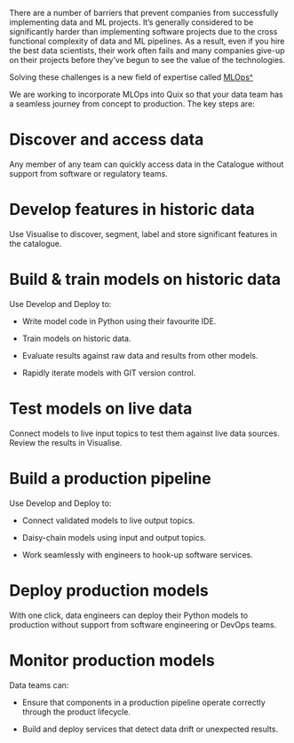 There are a number of barriers that prevent companies from successfully
implementing data and ML projects. It’s generally considered to be
significantly harder than implementing software projects due to the
cross functional complexity of data and ML pipelines. As a result, even
if you hire the best data scientists, their work often fails and many
companies give-up on their projects before they’ve begun to see the
value of the technologies.

Solving these challenges is a new field of expertise called
[MLOps^](https://en.wikipedia.org/wiki/MLOps)

We are working to incorporate MLOps into Quix so that your data team has
a seamless journey from concept to production. The key steps are:

# Discover and access data

Any member of any team can quickly access data in the Catalogue without
support from software or regulatory teams.

# Develop features in historic data

Use Visualise to discover, segment, label and store significant features
in the catalogue.

# Build & train models on historic data

Use Develop and Deploy to:

  - Write model code in Python using their favourite IDE.

  - Train models on historic data.

  - Evaluate results against raw data and results from other models.

  - Rapidly iterate models with GIT version control.

# Test models on live data

Connect models to live input topics to test them against live data
sources. Review the results in Visualise.

# Build a production pipeline

Use Develop and Deploy to:

  - Connect validated models to live output topics.

  - Daisy-chain models using input and output topics.

  - Work seamlessly with engineers to hook-up software services.

# Deploy production models

With one click, data engineers can deploy their Python models to
production without support from software engineering or DevOps teams.

# Monitor production models

Data teams can:

  - Ensure that components in a production pipeline operate correctly
    through the product lifecycle.

  - Build and deploy services that detect data drift or unexpected
    results.
